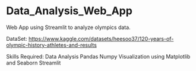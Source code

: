 # Data_Analysis_Web_App
Web App using Streamlit to analyze olympics data. 

DataSet: https://www.kaggle.com/datasets/heesoo37/120-years-of-olympic-history-athletes-and-results

Skills Required:
Data Analysis
Pandas
Numpy
Visualization using Matplotlib and Seaborn
Streamlit
